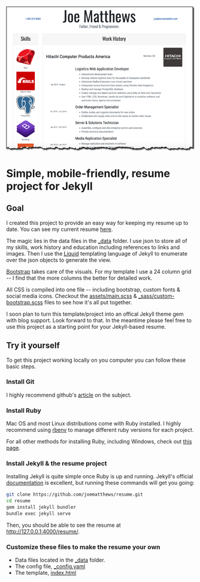 ![resume screenshot](https://raw.githubusercontent.com/joematthews/resume/master/assets/images/resume_screenshot.png)
# Simple, mobile-friendly, resume project for Jekyll

## Goal
I created this project to provide an easy way for keeping my resume up to date. You can see my current resume [here](https://joematthews.github.io/resume).

The magic lies in the data files in the [_data](https://github.com/joematthews/resume/tree/master/_data) folder.  I use json to store all of my skills, work history and education including references to links and images.  Then I use the [Liquid](http://shopify.github.io/liquid/) templating language of Jekyll to enumerate over the json objects to generate the view.

[Bootstrap](http://getbootstrap.com/) takes care of the visuals.  For my template I use a 24 column grid -- I find that the more columns the better for detailed work.

All CSS is compiled into one file -- including bootstrap, custom fonts & social media icons. Checkout the [assets/main.scss](https://github.com/joematthews/resume/blob/master/assets/main.scss) & [_sass/custom-bootstrap.scss](https://github.com/joematthews/resume/blob/master/_sass/_custom-bootstrap.scss) files to see how it's all put together.

I soon plan to turn this template/project into an offical Jekyll theme gem with blog support.  Look forward to that.  In the meantime please feel free to use this project as a starting point for your Jekyll-based resume.

## Try it yourself
To get this project working locally on you computer you can follow these basic steps.

### Install Git
I highly recommend github's [article](https://help.github.com/articles/set-up-git/) on the subject.

### Install Ruby
Mac OS and most Linux distributions come with Ruby installed.  I highly recommend using [rbenv](https://github.com/rbenv/rbenv) to manage different ruby versions for each project.

For all other methods for installing Ruby, including Windows, check out [this page](https://www.ruby-lang.org/en/documentation/installation/).

### Install Jekyll & the resume project
Installing Jekyll is quite simple once Ruby is up and running.  Jekyll's official [documentation](https://jekyllrb.com/docs/home/) is excellent, but running these commands will get you going:
```sh
git clone https://github.com/joematthews/resume.git
cd resume
gem install jekyll bundler
bundle exec jekyll serve
```
Then, you should be able to see the resume at http://127.0.0.1:4000/resume/.

### Customize these files to make the resume your own
  * Data files located in the [_data](https://github.com/joematthews/resume/tree/master/_data) folder.
  * The config file, [_config.yaml](https://github.com/joematthews/resume/blob/master/_config.yml)
  * The template, [index.html](https://github.com/joematthews/resume/blob/master/index.html)
